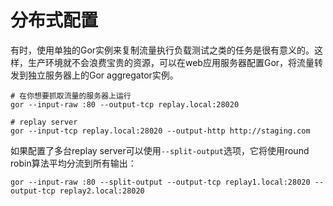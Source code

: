 # 分布式配置

有时，使用单独的Gor实例来复制流量执行负载测试之类的任务是很有意义的。这样，生产环境就不会浪费宝贵的资源，可以在web应用服务器配置Gor，将流量转发到独立服务器上的Gor aggregator实例。

```
# 在你想要抓取流量的服务器上运行
gor --input-raw :80 --output-tcp replay.local:28020

# replay server
gor --input-tcp replay.local:28020 --output-http http://staging.com
```

如果配置了多台replay server可以使用`--split-output`选项，它将使用round robin算法平均分流到所有输出：
```
gor --input-raw :80 --split-output --output-tcp replay1.local:28020 --output-tcp replay2.local:28020
```
